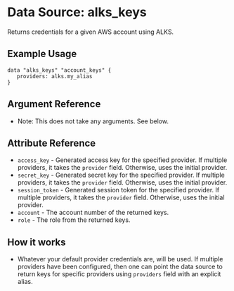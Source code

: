 # Data Source: alks_keys

Returns credentials for a given AWS account using ALKS.

## Example Usage

```hcl
data "alks_keys" "account_keys" {
   providers: alks.my_alias
}
```

## Argument Reference

* Note: This does not take any arguments. See below.

## Attribute Reference

* `access_key` - Generated access key for the specified provider. If multiple providers, it takes the `provider` field. Otherwise, uses the initial provider.
* `secret_key` - Generated secret key for the specified provider. If multiple providers, it takes the `provider` field. Otherwise, uses the initial provider.
* `session_token` - Generated session token for the specified provider. If multiple providers, it takes the `provider` field. Otherwise, uses the initial provider.
* `account` - The account number of the returned keys.
* `role` - The role from the returned keys.


## How it works 
- Whatever your default provider credentials are, will be used. If multiple providers have been configured, then one can point the data source to return keys for specific providers using `providers` field with an explicit alias.